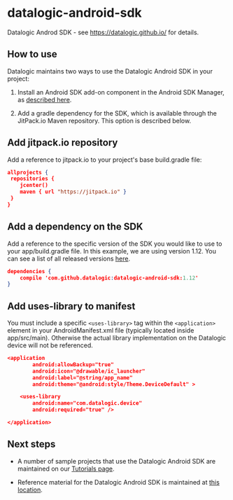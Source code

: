 # datalogic-android-sdk

Datalogic Androd SDK - see https://datalogic.github.io/ for details.  

## How to use

Datalogic maintains two ways to use the Datalogic Android SDK in your project:

1. Install an Android SDK add-on component in the Android SDK Manager, as [described here](http://datalogic.github.io/quick-start/android-studio.html).

2. Add a gradle dependency for the SDK, which is available through the JitPack.io Maven repository.  This option is described below.

## Add jitpack.io repository

Add a reference to jitpack.io to your project's base build.gradle file:

```json
allprojects {
 repositories {
    jcenter()
    maven { url "https://jitpack.io" }
 }
}
```

## Add a dependency on the SDK

Add a reference to the specific version of the SDK you would like to use to your app/build.gradle file. In this example, we are using version 1.12. You can see a list of all released versions [here](https://github.com/datalogic/datalogic-android-sdk/releases).

```json
dependencies {
    compile 'com.github.datalogic:datalogic-android-sdk:1.12'
}
```

## Add uses-library to manifest

You must include a specific ```<uses-library>``` tag within the ```<application>``` element in your AndroidManifest.xml file (typically located inside app/src/main). Otherwise the actual library implementation on the Datalogic device will not be referenced.

```json
<application
        android:allowBackup="true"
        android:icon="@drawable/ic_launcher"
        android:label="@string/app_name"
        android:theme="@android:style/Theme.DeviceDefault" >

    <uses-library
        android:name="com.datalogic.device"
        android:required="true" />

</application>
```

## Next steps
- A number of sample projects that use the Datalogic Android SDK are maintained on our [Tutorials page](http://datalogic.github.io/tutorials/).

- Reference material for the Datalogic Android SDK is maintained at [this location](https://datalogic.github.io/android-sdk-docs/reference/packages.html).
